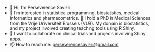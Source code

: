 - 👋 Hi, I’m Perseverence Savieri
- 👀 I’m interested in statistical programming, biostatistics, medical informatics and pharmacometrics.
🌱 I hold a PhD in Medical Sciences from the Vrije Universiteit Brussels (VUB). My domain is biostatistics, and my project involved creating teaching tools using R Shiny.
- 💞️ I want to collaborate on clinical trials and projects involving Shiny apps.
- 📫 How to reach me: perseverencesavieri@gmail.com

<!---
psavvy/psavvy is a ✨ special ✨ repository because its `README.md` (this file) appears on your GitHub profile.
You can click the Preview link to take a look at your changes.
--->
